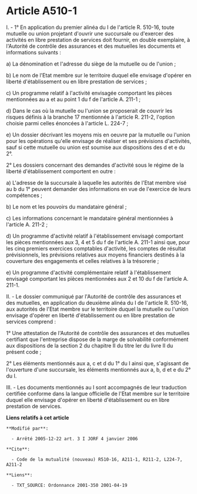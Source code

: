 # Article A510-1

I. - 1° En application du premier alinéa du I de l'article R. 510-16, toute mutuelle ou union projetant d'ouvrir une
succursale ou d'exercer des activités en libre prestation de services doit fournir, en double exemplaire, à l'Autorité de
contrôle des assurances et des mutuelles les documents et informations suivants :

a) La dénomination et l'adresse du siège de la mutuelle ou de l'union ;

b) Le nom de l'Etat membre sur le territoire duquel elle envisage d'opérer en liberté d'établissement ou en libre prestation
de services ;

c) Un programme relatif à l'activité envisagée comportant les pièces mentionnées au a et au point 1 du f de l'article A.
211-1 ;

d) Dans le cas où la mutuelle ou l'union se proposerait de couvrir les risques définis à la branche 17 mentionnée à l'article
R. 211-2, l'option choisie parmi celles énoncées à l'article L. 224-7 ;

e) Un dossier décrivant les moyens mis en oeuvre par la mutuelle ou l'union pour les opérations qu'elle envisage de réaliser
et ses prévisions d'activités, sauf si cette mutuelle ou union est soumise aux dispositions des d et e du 2°.

2° Les dossiers concernant des demandes d'activité sous le régime de la liberté d'établissement comportent en outre :

a) L'adresse de la succursale à laquelle les autorités de l'Etat membre visé au b du 1° peuvent demander des informations en
vue de l'exercice de leurs compétences ;

b) Le nom et les pouvoirs du mandataire général ;

c) Les informations concernant le mandataire général mentionnées à l'article A. 211-2 ;

d) Un programme d'activité relatif à l'établissement envisagé comportant les pièces mentionnées aux 3, 4 et 5 du f de
l'article A. 211-1 ainsi que, pour les cinq premiers exercices comptables d'activité, les comptes de résultat prévisionnels,
les prévisions relatives aux moyens financiers destinés à la couverture des engagements et celles relatives à la trésorerie ;

e) Un programme d'activité complémentaire relatif à l'établissement envisagé comportant les pièces mentionnées aux 2 et 10 du
f de l'article A. 211-1.

II. - Le dossier communiqué par l'Autorité de contrôle des assurances et des mutuelles, en application du deuxième alinéa du
I de l'article R. 510-16, aux autorités de l'Etat membre sur le territoire duquel la mutuelle ou l'union envisage d'opérer en
liberté d'établissement ou en libre prestation de services comprend :

1° Une attestation de l'Autorité de contrôle des assurances et des mutuelles certifiant que l'entreprise dispose de la marge
de solvabilité conformément aux dispositions de la section 2 du chapitre II du titre Ier du livre II du présent code ;

2° Les éléments mentionnés aux a, c et d du 1° du I ainsi que, s'agissant de l'ouverture d'une succursale, les éléments
mentionnés aux a, b, d et e du 2° du I.

III. - Les documents mentionnés au I sont accompagnés de leur traduction certifiée conforme dans la langue officielle de
l'Etat membre sur le territoire duquel elle envisage d'opérer en liberté d'établissement ou en libre prestation de services.

**Liens relatifs à cet article**

	**Modifié par**:

	  - Arrêté 2005-12-22 art. 3 I JORF 4 janvier 2006

	**Cite**:

	  - Code de la mutualité (nouveau) R510-16, A211-1, R211-2, L224-7, A211-2

	**Liens**:

	  - TXT_SOURCE: Ordonnance 2001-350 2001-04-19

